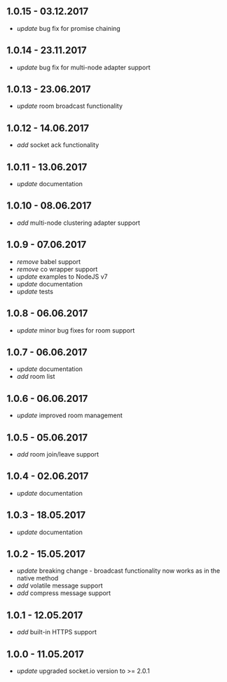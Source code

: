 
## 1.0.15 - 03.12.2017

* _update_ bug fix for promise chaining

## 1.0.14 - 23.11.2017

* _update_ bug fix for multi-node adapter support

## 1.0.13 - 23.06.2017

* _update_ room broadcast functionality

## 1.0.12 - 14.06.2017

* _add_ socket ack functionality

## 1.0.11 - 13.06.2017

* _update_ documentation

## 1.0.10 - 08.06.2017

* _add_ multi-node clustering adapter support

## 1.0.9 - 07.06.2017

* _remove_ babel support
* _remove_ co wrapper support
* _update_ examples to NodeJS v7
* _update_ documentation
* _update_ tests

## 1.0.8 - 06.06.2017

* _update_ minor bug fixes for room support

## 1.0.7 - 06.06.2017

* _update_ documentation
* _add_ room list

## 1.0.6 - 06.06.2017

* _update_ improved room management

## 1.0.5 - 05.06.2017

* _add_ room join/leave support

## 1.0.4 - 02.06.2017

* _update_ documentation

## 1.0.3 - 18.05.2017

* _update_ documentation

## 1.0.2 - 15.05.2017

* _update_ breaking change - broadcast functionality now works as in the native method
* _add_ volatile message support
* _add_ compress message support

## 1.0.1 - 12.05.2017

* _add_ built-in HTTPS support

## 1.0.0 - 11.05.2017

* _update_ upgraded socket.io version to >= 2.0.1
